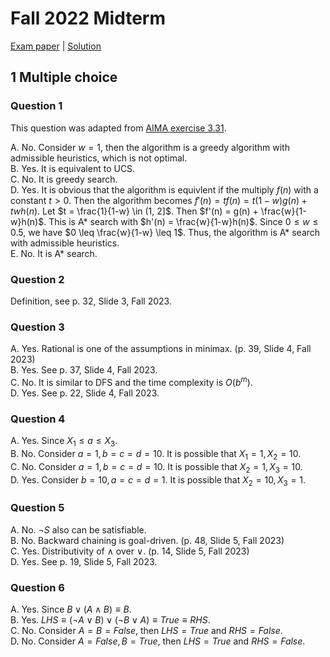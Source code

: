 # Fall 2022 Midterm

[Exam paper](https://nbviewer.org/github/i-TechX/iTechX/blob/file-base/courses/CS181/CS181.01_Fall_2022/Exam%20%E8%80%83%E8%AF%95/F22_CS181_Midterm.pdf) | [Solution](https://nbviewer.org/github/i-TechX/iTechX/blob/file-base/courses/CS181/CS181.01_Fall_2022/Exam%20%E8%80%83%E8%AF%95/F22_CS181_Midterm_solution.pdf)

## 1 Multiple choice

### Question 1

This question was adapted from [AIMA exercise 3.31](https://aimacode.github.io/aima-exercises/search-exercises/ex_31/).

A. No. Consider $w=1$, then the algorithm is a greedy algorithm with admissible heuristics, which is not optimal.  
B. Yes. It is equivalent to UCS.  
C. No. It is greedy search.  
D. Yes. It is obvious that the algorithm is equivlent if the multiply $f(n)$ with a constant $t > 0$. Then the algorithm becomes $f'(n) = tf(n) = t(1-w)g(n) + twh(n)$. Let $t = \frac{1}{1-w} \in (1, 2]$. Then $f'(n) = g(n) + \frac{w}{1-w}h(n)$. This is A* search with $h'(n) = \frac{w}{1-w}h(n)$. Since $0 \leq w \leq 0.5$, we have $0 \leq \frac{w}{1-w} \leq 1$. Thus, the algorithm is A* search with admissible heuristics.  
E. No. It is A* search.

### Question 2

Definition, see p. 32, Slide 3, Fall 2023.

### Question 3

A. Yes. Rational is one of the assumptions in minimax. (p. 39, Slide 4, Fall 2023)  
B. Yes. See p. 37, Slide 4, Fall 2023.  
C. No. It is similar to DFS and the time complexity is $O(b^m)$.  
D. Yes. See p. 22, Slide 4, Fall 2023.

### Question 4

A. Yes. Since $X_1 \leq a \leq X_3$.  
B. No. Consider $a = 1, b = c = d = 10$. It is possible that $X_1 = 1, X_2 = 10$.  
C. No. Consider $a = 1, b = c = d = 10$. It is possible that $X_2 = 1, X_3 = 10$.  
D. Yes. Consider $b = 10, a = c = d = 1$. It is possible that $X_2 = 10, X_3 = 1$.

### Question 5

A. No. $\neg S$ also can be satisfiable.  
B. No. Backward chaining is goal-driven. (p. 48, Slide 5, Fall 2023)  
C. Yes. Distributivity of $\land$ over $\lor$. (p. 14, Slide 5, Fall 2023)  
D. Yes. See p. 19, Slide 5, Fall 2023.

### Question 6

A. Yes. Since $B \lor (A \land B) \equiv B$.  
B. Yes. $LHS \equiv (\neg A \lor B) \lor (\neg B \lor A) \equiv True \equiv RHS$.  
C. No. Consider $A = B = False$, then $LHS = True$ and $RHS = False$.  
D. No. Consider $A = False, B = True$, then $LHS = True$ and $RHS = False$.
